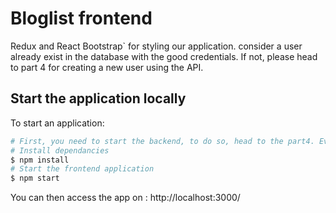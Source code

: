 # Bloglist frontend
Redux and React
Bootstrap` for styling our application.
consider a user already exist in the database with the good credentials. If not, please head to part 4 for creating a new user using the API.
## Start the application locally
To start an application:
```bash
# First, you need to start the backend, to do so, head to the part4. Everything is explained in the README
# Install dependancies
$ npm install
# Start the frontend application
$ npm start
```
You can then access the app on : http://localhost:3000/